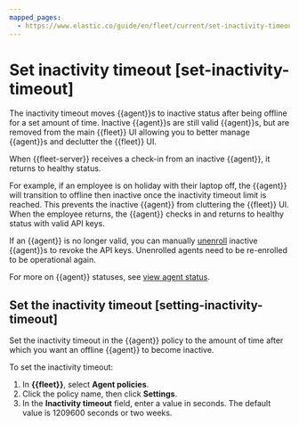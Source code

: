 ```yaml
---
mapped_pages:
  - https://www.elastic.co/guide/en/fleet/current/set-inactivity-timeout.html
---
```


# Set inactivity timeout [set-inactivity-timeout]

The inactivity timeout moves {{agent}}s to inactive status after being offline for a set amount of time. Inactive {{agent}}s are still valid {{agent}}s, but are removed from the main {{fleet}} UI allowing you to better manage {{agent}}s and declutter the {{fleet}} UI.

When {{fleet-server}} receives a check-in from an inactive {{agent}}, it returns to healthy status.

For example, if an employee is on holiday with their laptop off, the {{agent}} will transition to offline then inactive once the inactivity timeout limit is reached. This prevents the inactive {{agent}} from cluttering the {{fleet}} UI. When the employee returns, the {{agent}} checks in and returns to healthy status with valid API keys.

If an {{agent}} is no longer valid, you can manually [unenroll](/reference/fleet/unenroll-elastic-agent.md) inactive {{agent}}s to revoke the API keys. Unenrolled agents need to be re-enrolled to be operational again.

For more on {{agent}} statuses, see [view agent status](/reference/fleet/monitor-elastic-agent.md#view-agent-status).


## Set the inactivity timeout [setting-inactivity-timeout]

Set the inactivity timeout in the {{agent}} policy to the amount of time after which you want an offline {{agent}} to become inactive.

To set the inactivity timeout:

1. In **{{fleet}}**, select **Agent policies**.
2. Click the policy name, then click **Settings**.
3. In the **Inactivity timeout** field, enter a value in seconds. The default value is 1209600 seconds or two weeks.

